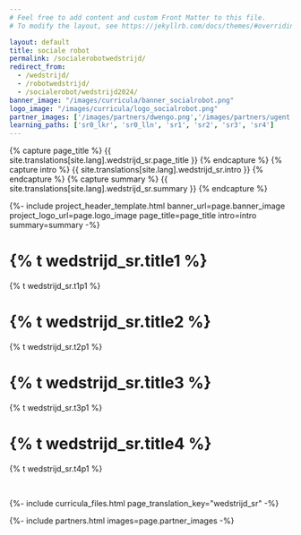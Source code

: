 ```yaml
---
# Feel free to add content and custom Front Matter to this file.
# To modify the layout, see https://jekyllrb.com/docs/themes/#overriding-theme-defaults

layout: default
title: sociale robot
permalink: /socialerobotwedstrijd/
redirect_from: 
  - /wedstrijd/
  - /robotwedstrijd/
  - /socialerobot/wedstrijd2024/
banner_image: "/images/curricula/banner_socialrobot.png"
logo_image: "/images/curricula/logo_socialrobot.png"
partner_images: ['/images/partners/dwengo.png','/images/partners/ugent.svg', '/images/partners/onderwijsvlaanderen.png', '/images/partners/oost-vlaanderen.svg',  '/images/partners/pov.jpg', '/images/partners/GO!.png', '/images/partners/kov.png', '/images/partners/ovsg.png', '/images/partners/voop.webp']
learning_paths: ['sr0_lkr', 'sr0_lln', 'sr1', 'sr2', 'sr3', 'sr4']
---
```



{% capture page_title %} {{ site.translations[site.lang].wedstrijd_sr.page_title }} {% endcapture %}
{% capture intro %} {{ site.translations[site.lang].wedstrijd_sr.intro }} {% endcapture %}
{% capture summary %} {{ site.translations[site.lang].wedstrijd_sr.summary }} {% endcapture %}

{%- include project_header_template.html banner_url=page.banner_image project_logo_url=page.logo_image
page_title=page_title
intro=intro
summary=summary
-%}

# {% t wedstrijd_sr.title1 %}

{% t wedstrijd_sr.t1p1 %}

# {% t wedstrijd_sr.title2 %}

{% t wedstrijd_sr.t2p1 %}

# {% t wedstrijd_sr.title3 %}

{% t wedstrijd_sr.t3p1 %}


# {% t wedstrijd_sr.title4 %}

{% t wedstrijd_sr.t4p1 %}

<br>



{%- include curricula_files.html page_translation_key="wedstrijd_sr" -%}

{%- include partners.html images=page.partner_images -%}